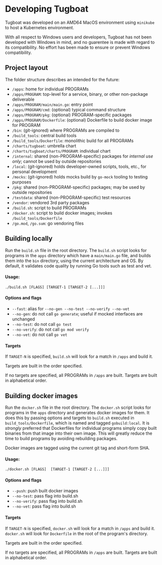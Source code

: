 # Developing Tugboat

Tugboat was developed on an AMD64 MacOS environment using `minikube` to host a Kubernetes environment.

With all respect to Windows users and developers, Tugboat has not been developed with Windows in mind, and no guarentee is made with regard to its compatibility.  No effort has been made to ensure or prevent Windows compatibility.

## Project layout

The folder structure describes an intended for the future:
* `/apps`: home for individual PROGRAMs
* `/apps/PROGRAM`: top-level for a service, binary, or other non-package deliverable
* `/apps/PROGRAM/main/main.go`: entry point
* `/apps/PROGRAM/cmd`: (optional) typical command structure
* `/apps/PROGRAM/pkg`: (optional) PROGRAM-specific packages
* `/apps/PROGRAM/Dockerfile`: (optional) Dockerfile to build docker image for PROGRAM
* `/bin`: (git-ignored) where PROGRAMs are compiled to
* `/build_tools`: central build tools
* `/build_tools/Dockerfile`: monolithic build for all PROGRAMs
* `/charts/tugboat`: umbrella chart
* `/charts/tugboat/charts/PROGRAM`: individual chart
* `/internal`: shared (non-PROGRAM-specific) packages for _internal use only_; cannot be used by outside repositories
* `/local`: (git-ignored) holds developer-owned scripts, tools, etc., for personal development
* `/mocks`: (git-ignored) holds mocks build by `go-mock` tooling to testing purposes
* `/pkg`: shared (non-PROGRAM-specific) packages; may be used by outside repositories
* `/testdata`: shared (non-PROGRAM-specific) test resources
* `/vendor`: vendored 3rd party packages
* `/build.sh`: script to build PROGRAMs
* `/docker.sh`: script to build docker images; invokes `/build_tools/Dockerfile`
* `/go.mod`, `/go.sum`: go vendoring files

## Building locally

Run the `build.sh` file in the root directory. The `build.sh` script looks for programs in the `apps` directory which have a `main/main.go` file, and builds them into the `bin` directory, using the current architecture and OS.  By default, it validates code quality by running Go tools such as test and vet.

#### Usage:
```
./build.sh [FLAGS] [TARGET-1 [TARGET-2 [...]]]
```

#### Options and flags
* `--fast`: alias for `--no-gen --no-test --no-verify --no-vet`
* `--no-gen`: do not call `go generate`; useful if mocked interfaces are unchanged
* `--no-test`: do not call `go test`
* `--no-verify`: do not call `go mod verify`
* `--no-vet`: do not call `go vet`

#### Targets
If `TARGET-N` is specified, `build.sh` will look for a match in `/apps` and build it.

Targets are built in the order specified.

If no targets are specified, all PROGRAMs in `/apps` are built.  Targets are built in alphabetical order.

## Building docker images

Run the `docker.sh` file in the root directory. The `docker.sh` script looks for programs in the `apps` directory and generates docker images for them.  It does this by passing options and targets to `build.sh` executed in `build_tools/Dockerfile`, which is named and tagged `gobuild:local`.  It is _strongly_ preferred that Dockerfiles for individual programs simply copy built binaries from that image into their own image.  This will greatly reduce the time to build programs by avoiding rebuilding packages.

Docker images are tagged using the current git tag and short-form SHA.

#### Usage:
```
./docker.sh [FLAGS]  [TARGET-1 [TARGET-2 [...]]]
```

#### Options and flags
* `--push`: push built docker images
* `--no-test`: pass flag into build.sh
* `--no-verify`: pass flag into build.sh
* `--no-vet`: pass flag into build.sh

#### Targets
If `TARGET-N` is specified, `docker.sh` will look for a match in `/apps` and build it. `docker.sh` will look for `Dockerfile` in the root of the program's directory.

Targets are built in the order specified.

If no targets are specified, all PROGRAMs in `/apps` are built.  Targets are built in alphabetical order.
